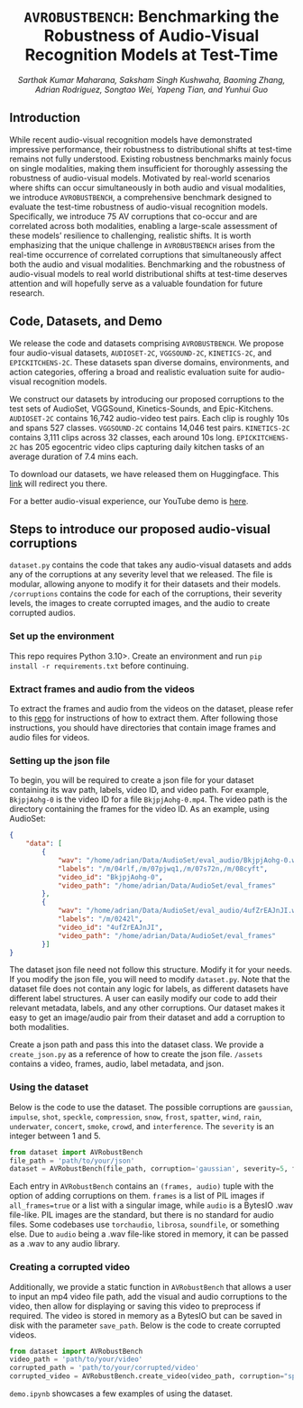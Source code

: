 <div align="center">

# $\texttt{AVROBUSTBENCH}$: Benchmarking the Robustness of Audio-Visual Recognition Models at Test-Time

<em> Sarthak Kumar Maharana, Saksham Singh Kushwaha, Baoming Zhang, Adrian Rodriguez, Songtao Wei, Yapeng Tian, and Yunhui Guo </em>
</div>

## Introduction

While recent audio-visual recognition models have demonstrated impressive performance, their robustness to distributional shifts at test-time remains not fully understood. Existing robustness benchmarks mainly focus on single modalities, making them insufficient for thoroughly assessing the robustness of audio-visual models. Motivated by real-world scenarios where shifts can occur simultaneously in both audio and visual modalities, we introduce $\texttt{AVROBUSTBENCH}$, a comprehensive benchmark designed to evaluate the test-time robustness of audio-visual recognition models. Specifically, we introduce 75 AV corruptions that co-occur and are correlated across both modalities, enabling a large-scale assessment of these models’ resilience to challenging, realistic shifts. It is worth emphasizing
that the unique challenge in $\texttt{AVROBUSTBENCH}$ arises from the real-time occurrence of correlated corruptions that simultaneously affect both the audio and visual modalities. Benchmarking and the robustness of audio-visual models to real world distributional shifts at test-time deserves attention and will hopefully serve as a valuable foundation for future research.


## Code, Datasets, and Demo

We release the code and datasets comprising $\texttt{AVROBUSTBENCH}$. We propose four audio-visual datasets, $\texttt{AUDIOSET-2C}$, $\texttt{VGGSOUND-2C}$, $\texttt{KINETICS-2C}$, and $\texttt{EPICKITCHENS-2C}$. These datasets span diverse domains, environments, and action categories, offering a broad and realistic evaluation suite for audio-visual recognition models. 

We construct our datasets by introducing our proposed corruptions to the test sets of AudioSet, VGGSound, Kinetics-Sounds, and Epic-Kitchens. $\texttt{AUDIOSET-2C}$ contains 16,742 audio-video test pairs. Each clip is roughly 10s and spans 527 classes. $\texttt{VGGSOUND-2C}$ contains 14,046 test pairs. $\texttt{KINETICS-2C}$ contains 3,111 clips across 32 classes, each around 10s long. $\texttt{EPICKITCHENS-2C}$ has 205 egocentric video clips capturing daily kitchen tasks of an average duration of 7.4 mins each.

To download our datasets, we have released them on Huggingface. This [link](https://huggingface.co/datasets/sakshamsingh1/av_robust_data/tree/main) will redirect you there.

For a better audio-visual experience, our YouTube demo is [here](https://www.youtube.com/watch?v=hYdcRO3BuIY&ab_channel=SarthakMaharana).





## Steps to introduce our proposed audio-visual corruptions
`dataset.py` contains the code that takes any audio-visual datasets and adds any of the corruptions at any severity level that we released. The file is modular, allowing anyone to modify it for their datasets and their models. `/corruptions` contains the code for each of the corruptions, their severity levels, the images to create corrupted images, and the audio to create corrupted audios. 

### Set up the environment
This repo requires Python 3.10>. Create an environment and run `pip install -r requirements.txt` before continuing.

### Extract frames and audio from the videos
To extract the frames and audio from the videos on the dataset, please refer to this [repo](https://github.com/YuanGongND/cav-mae/tree/master/src/preprocess) for instructions of how to extract them. After following those instructions, you should have directories that contain image frames and audio files for videos.

### Setting up the json file
To begin, you will be required to create a json file for your dataset containing its wav path, labels, video ID, and video path. For example, `BkjpjAohg-0` is the video ID for a file `BkjpjAohg-0.mp4`. The video path is the directory containing the frames for the video ID. As an example, using AudioSet:

```json
{
    "data": [
        {
            "wav": "/home/adrian/Data/AudioSet/eval_audio/BkjpjAohg-0.wav",
            "labels": "/m/04rlf,/m/07pjwq1,/m/07s72n,/m/08cyft",
            "video_id": "BkjpjAohg-0",
            "video_path": "/home/adrian/Data/AudioSet/eval_frames"
        },
        {
            "wav": "/home/adrian/Data/AudioSet/eval_audio/4ufZrEAJnJI.wav",
            "labels": "/m/0242l",
            "video_id": "4ufZrEAJnJI",
            "video_path": "/home/adrian/Data/AudioSet/eval_frames"
        }]
}
```

The dataset json file need not follow this structure. Modify it for your needs. If you modify the json file, you will need to modify `dataset.py`. Note that the dataset file does not contain any logic for labels, as different datasets have different label structures. A user can easily modify our code to add their relevant metadata, labels, and any other corruptions. Our dataset makes it easy to get an image/audio pair from their dataset and add a corruption to both modalities. 


Create a json path and pass this into the dataset class. We provide a `create_json.py` as a reference of how to create the json file. `/assets` contains a video, frames, audio, label metadata, and json.

### Using the dataset 
Below is the code to use the dataset. The possible corruptions are `gaussian`, `impulse`, `shot`, `speckle`, `compression`, `snow`, `frost`, `spatter`, `wind`, `rain`, `underwater`, `concert`, `smoke`, `crowd`, and `interference`. The `severity` is an integer between 1 and 5.


```python
from dataset import AVRobustBench
file_path = 'path/to/your/json'
dataset = AVRobustBench(file_path, corruption='gaussian', severity=5, frame_num=4, all_frames=False)
```

Each entry in `AVRobustBench` contains an `(frames, audio)` tuple with the option of adding corruptions on them. `frames` is a list of PIL images if `all_frames=true` or a list with a singular image, while `audio` is a BytesIO .wav file-like. PIL images are the standard, but there is no standard for audio files. Some codebases use `torchaudio`, `librosa`, `soundfile`, or something else. Due to `audio` being a .wav file-like stored in memory, it can be passed as a .wav to any audio library.

### Creating a corrupted video
Additionally, we provide a static function in `AVRobustBench` that allows a user to input an mp4 video file path, add the visual and audio corruptions to the video, then allow for displaying or saving this video to preprocess if required. The video is stored in memory as a BytesIO but can be saved in disk with the parameter `save_path`. Below is the code to create corrupted videos.

```python
from dataset import AVRobustBench
video_path = 'path/to/your/video'
corrupted_path = 'path/to/your/corrupted/video'
corrupted_video = AVRobustBench.create_video(video_path, corruption="spatter", severity=5, save_path=corrupted_path)
```

`demo.ipynb` showcases a few examples of using the dataset.

